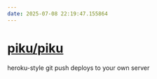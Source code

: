 ```yaml
---
date: 2025-07-08 22:19:47.155864
---
```


# [piku/piku](https://github.com/piku/piku)

heroku-style git push deploys to your own server